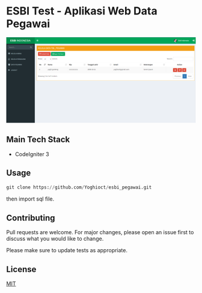 # ESBI Test - Aplikasi Web Data Pegawai
![Alt text](esbi_pegawai_dashboard.png?raw=true "screenshot")
## Main Tech Stack

- CodeIgniter 3

## Usage

```python
git clone https://github.com/Yoghioct/esbi_pegawai.git
```
then import sql file.

## Contributing
Pull requests are welcome. For major changes, please open an issue first to discuss what you would like to change.

Please make sure to update tests as appropriate.

## License
[MIT](https://choosealicense.com/licenses/mit/)
